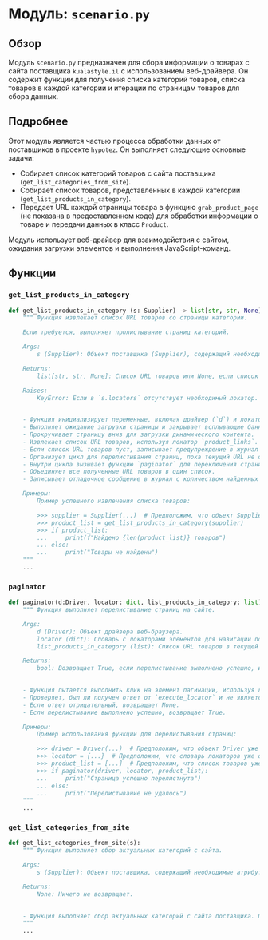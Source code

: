 # Модуль: `scenario.py`

## Обзор

Модуль `scenario.py` предназначен для сбора информации о товарах с сайта поставщика `kualastyle.il` с использованием веб-драйвера. Он содержит функции для получения списка категорий товаров, списка товаров в каждой категории и итерации по страницам товаров для сбора данных.

## Подробнее

Этот модуль является частью процесса обработки данных от поставщиков в проекте `hypotez`. Он выполняет следующие основные задачи:

- Собирает список категорий товаров с сайта поставщика (`get_list_categories_from_site`).
- Собирает список товаров, представленных в каждой категории (`get_list_products_in_category`).
- Передает URL каждой страницы товара в функцию `grab_product_page` (не показана в предоставленном коде) для обработки информации о товаре и передачи данных в класс `Product`.

Модуль использует веб-драйвер для взаимодействия с сайтом, ожидания загрузки элементов и выполнения JavaScript-команд.

## Функции

### `get_list_products_in_category`

```python
def get_list_products_in_category (s: Supplier) -> list[str, str, None]:
    """ Функция извлекает список URL товаров со страницы категории.

    Если требуется, выполняет пролистывание страниц категорий.

    Args:
        s (Supplier): Объект поставщика (Supplier), содержащий необходимые атрибуты и методы для взаимодействия с сайтом.

    Returns:
        list[str, str, None]: Список URL товаров или None, если список не получен.

    Raises:
        KeyError: Если в `s.locators` отсутствует необходимый локатор.

    
    - Функция инициализирует переменные, включая драйвер (`d`) и локаторы (`l`) из объекта поставщика (`s`).
    - Выполняет ожидание загрузки страницы и закрывает всплывающие баннеры, используя локаторы, предоставленные поставщиком.
    - Прокручивает страницу вниз для загрузки динамического контента.
    - Извлекает список URL товаров, используя локатор `product_links`.
    - Если список URL товаров пуст, записывает предупреждение в журнал и возвращает None.
    - Организует цикл для перелистывания страниц, пока текущий URL не отличается от предыдущего.
    - Внутри цикла вызывает функцию `paginator` для переключения страниц.
    - Объединяет все полученные URL товаров в один список.
    - Записывает отладочное сообщение в журнал с количеством найденных товаров.

    Примеры:
        Пример успешного извлечения списка товаров:

        >>> supplier = Supplier(...)  # Предположим, что объект Supplier уже инициализирован
        >>> product_list = get_list_products_in_category(supplier)
        >>> if product_list:
        ...     print(f"Найдено {len(product_list)} товаров")
        ... else:
        ...     print("Товары не найдены")
    """
    ...
```

### `paginator`

```python
def paginator(d:Driver, locator: dict, list_products_in_category: list):
    """ Функция выполняет перелистывание страниц на сайте.

    Args:
        d (Driver): Объект драйвера веб-браузера.
        locator (dict): Словарь с локаторами элементов для навигации по страницам.
        list_products_in_category (list): Список URL товаров в текущей категории.

    Returns:
        bool: Возвращает True, если перелистывание выполнено успешно, иначе возвращает None.

    
    - Функция пытается выполнить клик на элемент пагинации, используя локатор '<-'.
    - Проверяет, был ли получен ответ от `execute_locator` и не является ли он пустым списком.
    - Если ответ отрицательный, возвращает None.
    - Если перелистывание выполнено успешно, возвращает True.

    Примеры:
        Пример использования функции для перелистывания страниц:

        >>> driver = Driver(...)  # Предположим, что объект Driver уже инициализирован
        >>> locator = {...}  # Предположим, что словарь локаторов уже определен
        >>> product_list = [...]  # Предположим, что список товаров уже собран
        >>> if paginator(driver, locator, product_list):
        ...     print("Страница успешно перелистнута")
        ... else:
        ...     print("Перелистывание не удалось")
    """
    ...
```

### `get_list_categories_from_site`

```python
def get_list_categories_from_site(s):
    """ Функция выполняет сбор актуальных категорий с сайта.

    Args:
        s (Supplier): Объект поставщика, содержащий необходимые атрибуты и методы для взаимодействия с сайтом.

    Returns:
        None: Ничего не возвращает.

    
    - Функция выполняет сбор актуальных категорий с сайта поставщика. Подробности реализации не предоставлены в данном коде.
    """
    ...